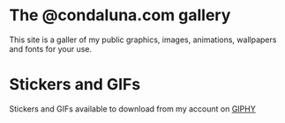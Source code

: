 # The @condaluna.com gallery
This site is a galler of my public graphics, images, animations, wallpapers and fonts for your use.

# Stickers and GIFs
Stickers and GIFs available to download from my account on [GIPHY](https://giphy.com/condaluna/ "@condaluna on GIPHY")
